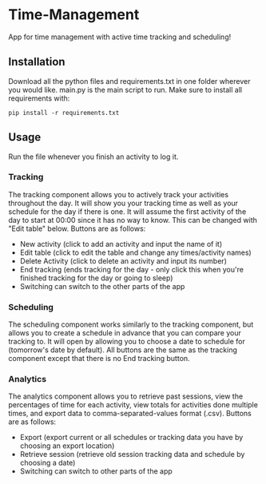 # Time-Management
App for time management with active time tracking and scheduling!
## Installation
Download all the python files and requirements.txt in one folder wherever you would like. main.py is the main script to run. Make sure to install all requirements with:
```
pip install -r requirements.txt
```
## Usage
Run the file whenever you finish an activity to log it.
### Tracking
The tracking component allows you to actively track your activities throughout the day. It will show you your tracking time as well as your schedule for the day if there is one. It will assume the first activity of the day to start at 00:00 since it has no way to know. This can be changed with "Edit table" below. Buttons are as follows:
- New activity (click to add an activity and input the name of it)
- Edit table (click to edit the table and change any times/activity names)
- Delete Activity (click to delete an activity and input its number)
- End tracking (ends tracking for the day - only click this when you're finished tracking for the day or going to sleep)
- Switching can switch to the other parts of the app
### Scheduling
The scheduling component works similarly to the tracking component, but allows you to create a schedule in advance that you can compare your tracking to. It will open by allowing you to choose a date to schedule for (tomorrow's date by default). All buttons are the same as the tracking component except that there is no End tracking button.
### Analytics
The analytics component allows you to retrieve past sessions, view the percentages of time for each activity, view totals for activities done multiple times, and export data to comma-separated-values format (.csv). Buttons are as follows:
- Export (export current or all schedules or tracking data you have by choosing an export location)
- Retrieve session (retrieve old session tracking data and schedule by choosing a date)
- Switching can switch to other parts of the app
